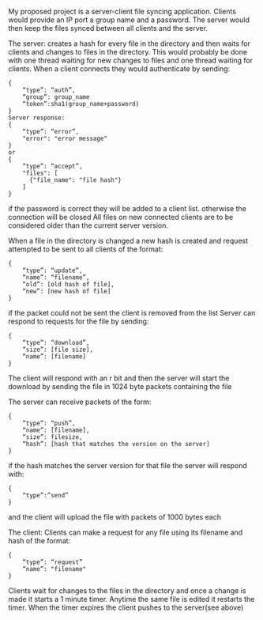 My proposed project is a server-client file syncing application. Clients would provide an IP port a group name and a password.  The server would then keep the files synced between all clients and the server.

The server:
creates a hash for every file in the directory and then waits for clients and changes to files in the directory. This would probably be done with one thread waiting for new changes to files and one thread waiting for clients.
When a client connects they would authenticate by sending:

```
{
    “type”: “auth”,
    “group”: group_name
    “token”:sha1(group_name+password)
}
Server response:
{
    “type”: “error”,
    "error": "error message"
}
or
{
    “type”: “accept”,
    "files": [
      {"file_name": "file hash"}
    ]
}

```
if the password is correct they will be added to a client list. otherwise the connection will be closed
All files on new connected clients are to be considered older than the current server version.

When a file in the directory is changed a new hash is created and request attempted to be sent to all clients of the format:
```
{
    “type”: “update”,
    “name”: “filename”,
    “old”: [old hash of file],
    “new”: [new hash of file]
}
```

if the packet could not be sent the client is removed from the list
Server can respond to requests for the file by sending:

```
{
    “type”: “download”,
    “size”: [file size],
    “name”: [filename]
}
```

The client will respond with an r bit and then the server will start the download
by sending the file in 1024 byte packets containing the file


The server can receive packets of the form:

```
{
    “type”: “push”,
    “name”: [filename],
    “size”: filesize,
    “hash”: [hash that matches the version on the server]
}
```


if the hash matches the server version for that file the server will respond with:

```
{
    “type”:”send”
}
```

and the client will upload the file with packets of 1000 bytes each

The client:
Clients can make a request for any file using its filename and hash of the format:

```
{
    “type”: “request”
    “name”: "filename"
}
```

Clients wait for changes to the files in the directory and once a change is made it starts a 1 minute timer. Anytime the same file is edited it restarts the timer. When the timer expires the client pushes to the server(see above)
